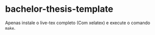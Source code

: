 # bachelor-thesis-template

Apenas instale o live-tex completo (Com xelatex) e execute o comando `make`.
